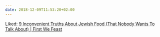 ```yaml
---
date: 2018-12-09T11:53:20+02:00
---
```


Liked: [9 Inconvenient Truths About Jewish Food (That Nobody Wants To Talk About) | First We Feast](https://firstwefeast.com/eat/2015/08/jewish-food-taboos)

